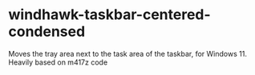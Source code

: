 # windhawk-taskbar-centered-condensed
Moves the tray area next to the task area of the taskbar, for Windows 11. Heavily based on m417z code
